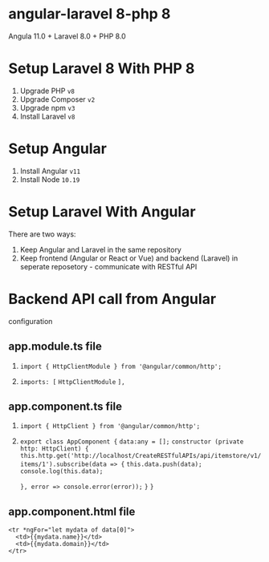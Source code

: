 # angular-laravel 8-php 8
Angula 11.0 + Laravel 8.0 + PHP 8.0


# Setup Laravel 8 With PHP 8
1. Upgrade PHP `v8`
2. Upgrade Composer `v2`
3. Upgrade npm `v3`
4. Install Laravel `v8` 

# Setup Angular 
1. Install Angular `v11`
2. Install Node `10.19`

# Setup Laravel With Angular 
There are two ways:
1. Keep Angular and Laravel in the same repository
2. Keep frontend (Angular or React or Vue) and backend (Laravel) in seperate reposetory - communicate with RESTful API

# Backend API call from Angular
configuration

## app.module.ts file
1. `import { HttpClientModule } from '@angular/common/http';`

3.   `imports: [`
         `HttpClientModule`
        `],`



## app.component.ts file
1. `import { HttpClient } from '@angular/common/http';`

3. `export class AppComponent {`
  `data:any = [];` 
  `constructor (private http: HttpClient) {`
  	`this.http.get('http://localhost/CreateRESTfulAPIs/api/itemstore/v1/items/1').subscribe(data => {`
  		`this.data.push(data);`
  		`console.log(this.data);`

  	`}, error => console.error(error));`
  `}`
`}`



## app.component.html file
    <tr *ngFor="let mydata of data[0]">
      <td>{{mydata.name}}</td>
      <td>{{mydata.domain}}</td>
    </tr>
